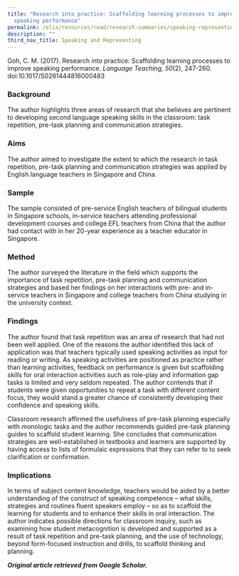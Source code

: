 ```yaml
---
title: "Research into practice: Scaffolding learning processes to improve
  speaking performance"
permalink: /elis/resources/read/research-summaries/speaking-representing/scaffolding-learning-improve-speaking/
description: ""
third_nav_title: Speaking and Representing
---
```

Goh, C. M. (2017). Research into practice: Scaffolding learning processes to improve speaking performance. _Language Teaching, 50_(2), 247-260. doi:10.1017/S0261444816000483

### Background

The author highlights three areas of research that she believes are pertinent to developing second language speaking skills in the classroom: task repetition, pre-task planning and communication strategies.

### Aims

The author aimed to investigate the extent to which the research in task repetition, pre-task planning and communication strategies was applied by English language teachers in Singapore and China.

### Sample

The sample consisted of pre-service English teachers of bilingual students in Singapore schools, in-service teachers attending professional development courses and college EFL teachers from China that the author had contact with in her 20-year experience as a teacher educator in Singapore.

### Method

The author surveyed the literature in the field which supports the importance of task repetition, pre-task planning and communication strategies and based her findings on her interactions with pre- and in-service teachers in Singapore and college teachers from China studying in the university context.

### Findings

The author found that task repetition was an area of research that had not been well applied. One of the reasons the author identified this lack of application was that teachers typically used speaking activities as input for reading or writing. As speaking activities are positioned as practice rather than learning activities, feedback on performance is given but scaffolding skills for oral interaction activities such as role-play and information gap tasks is limited and very seldom repeated. The author contends that if students were given opportunities to repeat a task with different content focus, they would stand a greater chance of consistently developing their confidence and speaking skills.

Classroom research affirmed the usefulness of pre-task planning especially with monologic tasks and the author recommends guided pre-task planning guides to scaffold student learning. She concludes that communication strategies are well-established in textbooks and learners are supported by having access to lists of formulaic expressions that they can refer to to seek clarification or confirmation.

### Implications

In terms of subject content knowledge, teachers would be aided by a better understanding of the construct of speaking competence – what skills, strategies and routines fluent speakers employ – so as to scaffold the learning for students and to enhance their skills in oral interaction. The author indicates possible directions for classroom inquiry, such as examining how student metacognition is developed and supported as a result of task repetition and pre-task planning, and the use of technology, beyond form-focused instruction and drills, to scaffold thinking and planning.

_**Original article retrieved from Google Scholar.**_  

